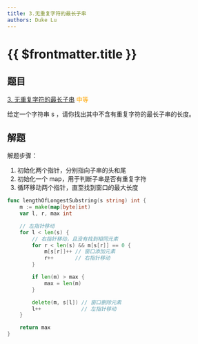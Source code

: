 ```yaml
---
title: 3.无重复字符的最长子串
authors: Duke Lu
---
```


# {{ $frontmatter.title }}

## 题目

[3. 无重复字符的最长子串](https://leetcode.cn/problems/longest-substring-without-repeating-characters/) <span style="color: orange;">中等</span>

给定一个字符串 s ，请你找出其中不含有重复字符的最长子串的长度。

## 解题

解题步骤：
1. 初始化两个指针，分别指向子串的头和尾
2. 初始化一个 map，用于判断子串是否有重复字符
3. 循环移动两个指针，直至找到窗口的最大长度

```go
func lengthOfLongestSubstring(s string) int {
	m := make(map[byte]int)
	var l, r, max int

	// 左指针移动
	for l < len(s) {
		// 右指针移动，且没有找到相同元素
		for r < len(s) && m[s[r]] == 0 {
			m[s[r]]++ // 窗口添加元素
			r++       // 右指针移动
		}

		if len(m) > max {
			max = len(m)
		}

		delete(m, s[l]) // 窗口删除元素
		l++             // 左指针移动
	}

	return max
}
```